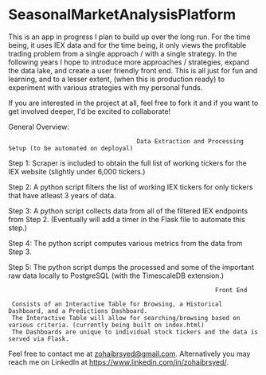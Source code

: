 # SeasonalMarketAnalysisPlatform

This is an app in progress I plan to build up over the long run. For the time being, it uses IEX data and for the time being, it only views the profitable trading problem from a single approach / with a single strategy. In the following years I hope to introduce more approaches / strategies, expand the data lake, and create a user friendly front end. This is all just for fun and learning, and to a lesser extent, (when this is production ready) to experiment with various strategies with my personal funds. 

If you are interested in the project at all, feel free to fork it and if you want to get involved deeper, I'd be excited to collaborate!


General Overview:

                                        Data Extraction and Processing Setup (to be automated on deployal)

Step 1: Scraper is included to obtain the full list of working tickers for the IEX website (slightly under 6,000 tickers.)

Step 2: A python script filters the list of working IEX tickers for only tickers that have atleast 3 years of data.

Step 3: A python script collects data from all of the filtered IEX endpoints from Step 2. (Eventually will add a timer in the Flask file to automate this step.)

Step 4: The python script computes various metrics from the data from Step 3.

Step 5: The python script dumps the processed and some of the important raw data locally to PostgreSQL (with the TimescaleDB extension.)


                                                              Front End
                                                       
     Consists of an Interactive Table for Browsing, a Historical Dashboard, and a Predictions Dashboard.
     The Interactive Table will allow for searching/browsing based on various criteria. (currently being built on index.html)
     The Dashboards are unique to individual stock tickers and the data is served via Flask.


Feel free to contact me at zohaibrsyed@gmail.com.
Alternatively you may reach me on LinkedIn at https://www.linkedin.com/in/zohaibrsyed/.

